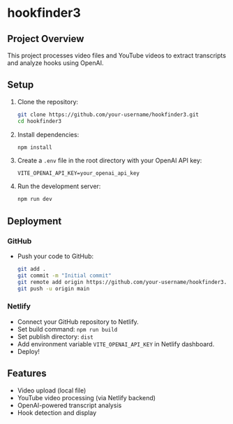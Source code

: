 # hookfinder3

## Project Overview
This project processes video files and YouTube videos to extract transcripts and analyze hooks using OpenAI.

## Setup
1. Clone the repository:
   ```sh
   git clone https://github.com/your-username/hookfinder3.git
   cd hookfinder3
   ```
2. Install dependencies:
   ```sh
   npm install
   ```
3. Create a `.env` file in the root directory with your OpenAI API key:
   ```
   VITE_OPENAI_API_KEY=your_openai_api_key
   ```
4. Run the development server:
   ```sh
   npm run dev
   ```

## Deployment
### GitHub
- Push your code to GitHub:
  ```sh
  git add .
  git commit -m "Initial commit"
  git remote add origin https://github.com/your-username/hookfinder3.git
  git push -u origin main
  ```

### Netlify
- Connect your GitHub repository to Netlify.
- Set build command: `npm run build`
- Set publish directory: `dist`
- Add environment variable `VITE_OPENAI_API_KEY` in Netlify dashboard.
- Deploy!

## Features
- Video upload (local file)
- YouTube video processing (via Netlify backend)
- OpenAI-powered transcript analysis
- Hook detection and display